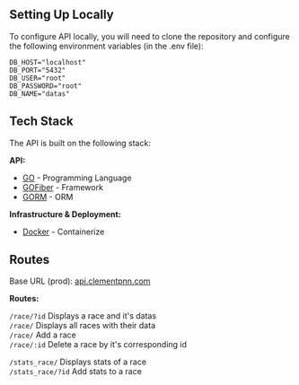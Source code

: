 ## Setting Up Locally

To configure API locally, you will need to clone the repository and configure the following environment variables (in the .env file):

```
DB_HOST="localhost"
DB_PORT="5432"
DB_USER="root"
DB_PASSWORD="root"
DB_NAME="datas"
```

## Tech Stack

The API is built on the following stack:

**API:**
- [GO](https://go.dev/) - Programming Language
- [GOFiber](https://gofiber.io/) - Framework
- [GORM](https://gorm.io/) - ORM

**Infrastructure & Deployment:**
- [Docker](https://www.docker.com/) - Containerize

## Routes

Base URL (prod): [api.clementpnn.com](api.clementpnn.com)

**Routes:**

`/race/?id` Displays a race and it's datas<br>
`/race/` Displays all races with their data<br>
`/race/` Add a race<br>
`/race/:id` Delete a race by it's corresponding id<br>

`/stats_race/` Displays stats of a race<br>
`/stats_race/?id` Add stats to a race
